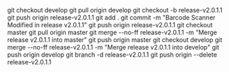 git checkout develop
git pull origin develop
git checkout -b release-v2.0.1.1
git push origin release-v2.0.1.1
git add .
git commit -m "Barcode Scanner Modified in release v2.0.1.1"
git push origin release-v2.0.1.1
git checkout master
git pull origin master
git merge --no-ff release-v2.0.1.1 -m "Merge release v2.0.1.1 into master"
git push origin master
git checkout develop
git merge --no-ff release-v2.0.1.1 -m "Merge release v2.0.1.1 into develop"
git push origin develop
git branch -d release-v2.0.1.1
git push origin --delete release-v2.0.1.1
